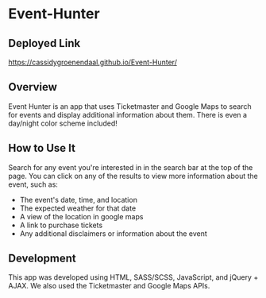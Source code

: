 # Event-Hunter
## Deployed Link
https://cassidygroenendaal.github.io/Event-Hunter/
## Overview
Event Hunter is an app that uses Ticketmaster and Google Maps to search for events and display additional information about them. There is even a day/night color scheme included!
## How to Use It
Search for any event you're interested in in the search bar at the top of the page. You can click on any of the results to view more information about the event, such as:
 - The event's date, time, and location
 - The expected weather for that date
 - A view of the location in google maps
 - A link to purchase tickets
 - Any additional disclaimers or information about the event
## Development
This app was developed using HTML, SASS/SCSS, JavaScript, and jQuery + AJAX. We also used the Ticketmaster and Google Maps APIs.
